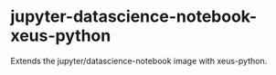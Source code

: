 # jupyter-datascience-notebook-xeus-python
Extends the jupyter/datascience-notebook image with xeus-python.
